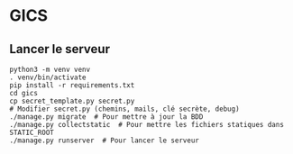 GICS
====

Lancer le serveur
-----------------

    python3 -m venv venv
    . venv/bin/activate
    pip install -r requirements.txt
    cd gics
    cp secret_template.py secret.py
    # Modifier secret.py (chemins, mails, clé secrète, debug)
    ./manage.py migrate  # Pour mettre à jour la BDD
    ./manage.py collectstatic  # Pour mettre les fichiers statiques dans STATIC_ROOT
    ./manage.py runserver  # Pour lancer le serveur
